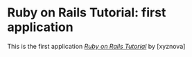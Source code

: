 # Ruby on Rails Tutorial: first application

This is the first application
[*Ruby on Rails Tutorial*](http://railstutorial.org/)
by [xyznova]
